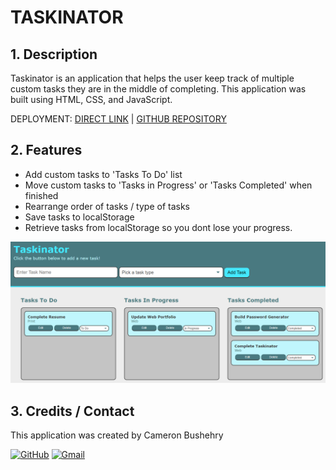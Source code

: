 # TASKINATOR

## 1. Description
Taskinator is an application that helps the user keep track of multiple custom tasks they are in the middle of completing. This application was built using HTML, CSS, and JavaScript. 

DEPLOYMENT: [DIRECT LINK](https://cbushehry.github.io/taskinator/) | [GITHUB REPOSITORY](https://github.com/cbushehry/taskinator)

## 2. Features
 * Add custom tasks to 'Tasks To Do' list
 * Move custom tasks to 'Tasks in Progress' or 'Tasks Completed' when finished
 * Rearrange order of tasks / type of tasks
 * Save tasks to localStorage
 * Retrieve tasks from localStorage so you dont lose your progress.
 
 ![taskinator homepage](assets/images/taskinator-image.PNG)

## 3. Credits / Contact
This application was created by Cameron Bushehry

  [![GitHub](https://img.shields.io/badge/github-%23121011.svg?style=for-the-badge&logo=github&logoColor=white)](https://github.com/cbushehry)
  [![Gmail](https://img.shields.io/badge/Gmail-D14836?style=for-the-badge&logo=gmail&logoColor=white)](mailto:c.bushehry@gmail.com)
